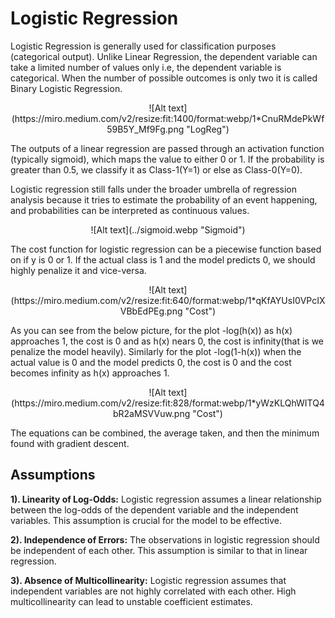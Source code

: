 # Logistic Regression

Logistic Regression is generally used for classification purposes (categorical output). Unlike Linear Regression, the dependent variable can take a limited number of values only i.e, the dependent variable is categorical. When the number of possible outcomes is only two it is called Binary Logistic Regression.

<p align="center">
![Alt text](https://miro.medium.com/v2/resize:fit:1400/format:webp/1*CnuRMdePkWf59B5Y_Mf9Fg.png "LogReg")
</p>


The outputs of a linear regression are passed through an activation function (typically sigmoid), which maps the value to either 0 or 1. If the probability is greater than 0.5, we classify it as Class-1(Y=1) or else as Class-0(Y=0).

Logistic regression still falls under the broader umbrella of regression analysis because it tries to estimate the probability of an event happening, and probabilities can be interpreted as continuous values.


<p align="center">
![Alt text](../sigmoid.webp "Sigmoid")
</p>

The cost function for logistic regression can be a piecewise function based on if y is 0 or 1. If the actual class is 1 and the model predicts 0, we should highly penalize it and vice-versa.

<p align="center">
![Alt text](https://miro.medium.com/v2/resize:fit:640/format:webp/1*qKfAYUsI0VPcIXVBbEdPEg.png "Cost")
</p>

As you can see from the below picture, for the plot -log(h(x)) as h(x) approaches 1, the cost is 0 and as h(x) nears 0, the cost is infinity(that is we penalize the model heavily). Similarly for the plot -log(1-h(x)) when the actual value is 0 and the model predicts 0, the cost is 0 and the cost becomes infinity as h(x) approaches 1.

<p align="center">
![Alt text](https://miro.medium.com/v2/resize:fit:828/format:webp/1*yWzKLQhWITQ4bR2aMSVVuw.png "Cost")
</p>

The equations can be combined, the average taken, and then the minimum found with gradient descent.

## Assumptions
**1). Linearity of Log-Odds:** Logistic regression assumes a linear relationship between the log-odds of the dependent variable and the independent variables. This assumption is crucial for the model to be effective.

**2). Independence of Errors:** The observations in logistic regression should be independent of each other. This assumption is similar to that in linear regression.

**3). Absence of Multicollinearity:** Logistic regression assumes that independent variables are not highly correlated with each other. High multicollinearity can lead to unstable coefficient estimates.